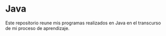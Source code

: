 # Java
Este repositorio reune mis programas realizados en Java en el transcurso de mi proceso de aprendizaje.
